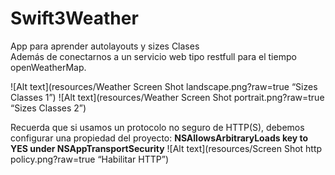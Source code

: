 # Swift3Weather

App para aprender autolayouts y sizes Clases <br>
Además de conectarnos a un servicio web tipo restfull para el tiempo openWeatherMap.<br>


![Alt text](resources/Weather Screen Shot landscape.png?raw=true “Sizes Classes 1”)
![Alt text](resources/Weather Screen Shot portrait.png?raw=true “Sizes Classes 2”)


Recuerda que si usamos un protocolo no seguro de HTTP(S), debemos configurar una propiedad del proyecto: <b>NSAllowsArbitraryLoads key to YES under NSAppTransportSecurity</b>
![Alt text](resources/Screen Shot  http policy.png?raw=true “Habilitar HTTP”)